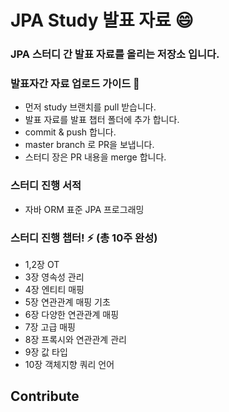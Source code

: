 
# JPA Study 발표 자료 😄

### JPA 스터디 간 발표 자료를 올리는 저장소 입니다.
### 발표자간 자료 업로드 가이드 💬
- 먼저 study 브랜치를 pull 받습니다.
- 발표 자료를 발표 챕터 폴더에 추가 합니다.
- commit & push 합니다.
- master branch 로 PR을 보냅니다. 
- 스터디 장은 PR 내용을 merge 합니다.

### 스터디 진행 서적
- 자바 ORM 표준 JPA 프로그래밍

### 스터디 진행 챕터! ⚡ (총 10주 완성)
- 1,2장 OT
- 3장 영속성 관리
- 4장 엔티티 매핑
- 5장 연관관계 매핑 기초
- 6장 다양한 연관관계 매핑
- 7장 고급 매핑
- 8장 프록시와 연관관계 관리
- 9장 값 타입
- 10장 객체지향 쿼리 언어

## Contribute 



<!--
**SoonMyeong/SoonMyeong** is a ✨ _special_ ✨ repository because its `README.md` (this file) appears on your GitHub profile.

Here are some ideas to get you started:

- 🔭 I’m currently working on ...
- 🌱 I’m currently learning ...
- 👯 I’m looking to collaborate on ...
- 🤔 I’m looking for help with ...
- 💬 Ask me about ...
- 📫 How to reach me: ...
- 😄 Pronouns: ...
- ⚡ Fun fact: ...
-->
